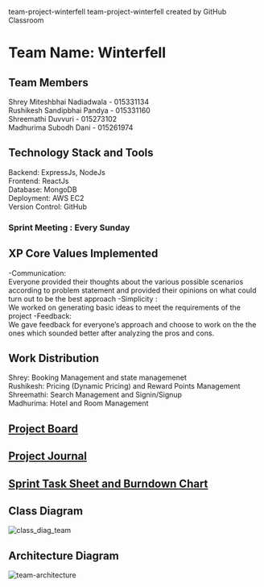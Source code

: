 team-project-winterfell
team-project-winterfell created by GitHub Classroom

# Team Name: Winterfell

## Team Members
Shrey Miteshbhai Nadiadwala - 015331134 <br />
Rushikesh Sandipbhai Pandya - 015331160 <br />
Shreemathi Duvvuri - 015273102<br />
Madhurima Subodh Dani - 015261974

## Technology Stack and Tools
Backend: ExpressJs, NodeJs <br />
Frontend: ReactJs <br />
Database: MongoDB <br />
Deployment: AWS EC2 <br />
Version Control: GitHub <br />

### Sprint Meeting : Every Sunday

## XP Core Values Implemented
-Communication: <br />
Everyone provided their thoughts about the various possible scenarios according to problem statement and provided their opinions on what could turn out to be the best approach
-Simplicity : <br />
We worked on generating basic ideas to meet the requirements of the project 
-Feedback: <br />
We gave feedback for everyone’s approach and choose to work on the the ones which sounded better after analyzing the pros and cons.

## Work Distribution
Shrey: Booking Management and state managemenet <br />
Rushikesh: Pricing (Dynamic Pricing) and Reward Points Management <br />
Shreemathi: Search Management and Signin/Signup <br />
Madhurima: Hotel and Room Management

## [Project Board](https://github.com/gopinathsjsu/team-project-winterfell/projects/1)

## [Project Journal](https://docs.google.com/spreadsheets/d/1G1a3WV0ZTsQYyZpUwtGUbtUzzWeUH1BM/edit?usp=sharing&ouid=117723504120168442348&rtpof=true&sd=true)

## [Sprint Task Sheet and Burndown Chart](https://docs.google.com/spreadsheets/d/1cvypucnhc4da14zU-ZTfGN6geSBOni5A3sdSlowPct0/edit?usp=sharing)

## Class Diagram 

![class_diag_team](https://user-images.githubusercontent.com/89545745/168493617-b93aea71-d409-492c-bee0-5a115ea1eb22.PNG)

## Architecture Diagram 
![team-architecture](https://user-images.githubusercontent.com/51197183/168523098-9e37a434-8d4c-4d1b-ad83-3bcbce95bfe0.jpeg)


